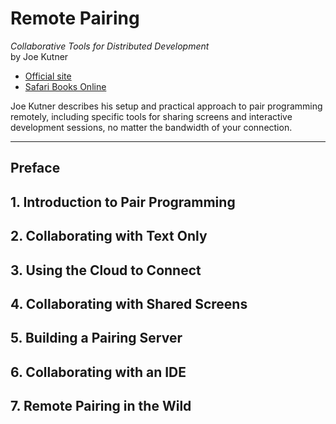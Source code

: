 # Remote Pairing
*Collaborative Tools for Distributed Development*<br>
by Joe Kutner

- [Official site](https://pragprog.com/book/jkrp/remote-pairing)
- [Safari Books Online](https://www.safaribooksonline.com/library/view/remote-pairing/9781941222348/)

Joe Kutner describes his setup and practical approach to pair programming remotely, including specific tools for sharing screens and interactive development sessions, no matter the bandwidth of your connection.

---

## Preface
## 1. Introduction to Pair Programming
## 2. Collaborating with Text Only
## 3. Using the Cloud to Connect
## 4. Collaborating with Shared Screens
## 5. Building a Pairing Server
## 6. Collaborating with an IDE
## 7. Remote Pairing in the Wild
